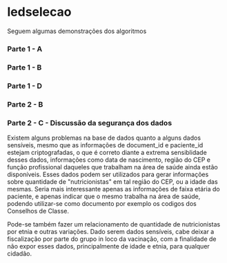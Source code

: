 # ledselecao

<p>Seguem algumas demonstrações dos algoritmos</p>

<h3>Parte 1 - A</h3>
<h3>Parte 1 - B</h3>
<h3>Parte 1 - D</h3>

<h3>Parte 2 - B</h3>
<h3>Parte 2 - C - Discussão da segurança dos dados</h3>

Existem alguns problemas na base de dados quanto a alguns dados sensíveis, mesmo que as informações de document_id e paciente_id estejam criptografadas, o que é correto diante
a extrema sensiblidade desses dados, informações como data de nascimento, região do CEP e função profissional daqueles que trabalham na área de saúde ainda estão disponíveis. Esses
dados podem ser utilizados para gerar informações sobre quantidade de "nutricionistas" em tal região do CEP, ou a idade das mesmas. Seria mais interessante apenas as informações
de faixa etária do paciente, e apenas indicar que o mesmo trabalha na área de saúde, podendo utilizar-se como documento por exemplo os codigos dos Conselhos de Classe.

Pode-se também fazer um relacionamento de quantidade de nutricionistas por etnia e outras variações. Dado serem dados sensíveis, cabe deixar a fiscalização por parte do
grupo in loco da vacinação, com a finalidade de não expor esses dados, principalmente de idade e etnia, para qualquer cidadão.





